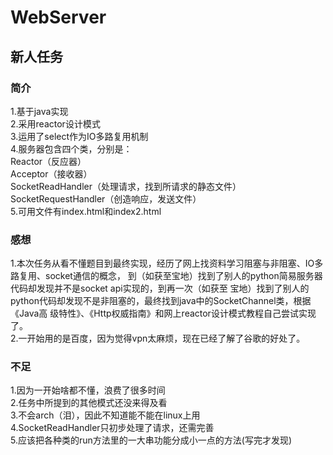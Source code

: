 # WebServer
## 新人任务


### 简介

1.基于java实现   
2.采用reactor设计模式   
3.运用了select作为IO多路复用机制   
4.服务器包含四个类，分别是：   
    Reactor（反应器）   
    Acceptor（接收器）   
    SocketReadHandler（处理请求，找到所请求的静态文件）  
    SocketRequestHandler（创造响应，发送文件）  
5.可用文件有index.html和index2.html   


### 感想 
1.本次任务从看不懂题目到最终实现，经历了网上找资料学习阻塞与非阻塞、IO多路复用、socket通信的概念，
  到（如获至宝地）找到了别人的python简易服务器代码却发现并不是socket api实现的，到再一次（如获至
  宝地）找到了别人的python代码却发现不是非阻塞的，最终找到java中的SocketChannel类，根据《Java高
  级特性》、《Http权威指南》和网上reactor设计模式教程自己尝试实现了。  
2.一开始用的是百度，因为觉得vpn太麻烦，现在已经了解了谷歌的好处了。  
 
 
 ### 不足
 1.因为一开始啥都不懂，浪费了很多时间  
 2.任务中所提到的其他模式还没来得及看  
 3.不会arch（泪），因此不知道能不能在linux上用  
 4.SocketReadHandler只初步处理了请求，还需完善  
 5.应该把各种类的run方法里的一大串功能分成小一点的方法(写完才发现)  

